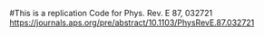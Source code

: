 #This is a replication Code for Phys. Rev. E 87, 032721 https://journals.aps.org/pre/abstract/10.1103/PhysRevE.87.032721
